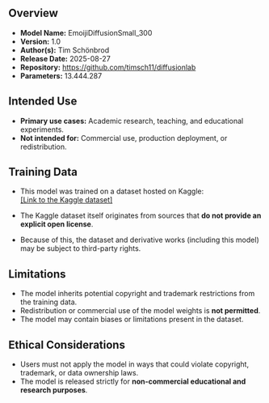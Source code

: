 ## Overview
- **Model Name:** EmoijiDiffusionSmall_300
- **Version:** 1.0
- **Author(s):** Tim Schönbrod
- **Release Date:** 2025-08-27
- **Repository:** https://github.com/timsch11/diffusionlab
- **Parameters:** 13.444.287

## Intended Use
- **Primary use cases:** Academic research, teaching, and educational experiments.
- **Not intended for:** Commercial use, production deployment, or redistribution.

## Training Data
- This model was trained on a dataset hosted on Kaggle:  
  [\[Link to the Kaggle dataset\]](https://www.kaggle.com/datasets/subinium/emojiimage-dataset/data)

- The Kaggle dataset itself originates from sources that **do not provide an explicit open license**.  
- Because of this, the dataset and derivative works (including this model) may be subject to third-party rights.

## Limitations
- The model inherits potential copyright and trademark restrictions from the training data.
- Redistribution or commercial use of the model weights is **not permitted**.
- The model may contain biases or limitations present in the dataset.

## Ethical Considerations
- Users must not apply the model in ways that could violate copyright, trademark, or data ownership laws.
- The model is released strictly for **non-commercial educational and research purposes**.
